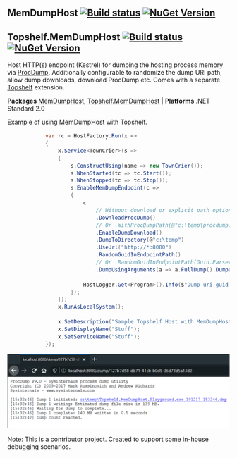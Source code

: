 ## MemDumpHost [![Build status](https://ci.appveyor.com/api/projects/status/b39wllfddol6eo8o?svg=true)](https://ci.appveyor.com/project/jokokko/memdumphost) [![NuGet Version](http://img.shields.io/nuget/v/MemDumpHost.svg?style=flat)](https://www.nuget.org/packages/MemDumpHost/)
## Topshelf.MemDumpHost [![Build status](https://ci.appveyor.com/api/projects/status/b39wllfddol6eo8o?svg=true)](https://ci.appveyor.com/project/jokokko/memdumphost) [![NuGet Version](http://img.shields.io/nuget/v/Topshelf.MemDumpHost.svg?style=flat)](https://www.nuget.org/packages/Topshelf.MemDumpHost/)

Host HTTP(s) endpoint (Kestrel) for dumping the hosting process memory via [ProcDump](https://docs.microsoft.com/en-us/sysinternals/downloads/procdump). Additionally configurable to randomize the dump URI path, allow dump downloads, download ProcDump etc. Comes with a separate [Topshelf](http://topshelf-project.com/) extension.

**Packages** [MemDumpHost](https://www.nuget.org/packages/MemDumpHost), [Topshelf.MemDumpHost](https://www.nuget.org/packages/Topshelf.MemDumpHost) | **Platforms** .NET Standard 2.0

Example of using MemDumpHost with Topshelf.
```csharp
            var rc = HostFactory.Run(x =>
            {
                x.Service<TownCrier>(s =>
                {
                    s.ConstructUsing(name => new TownCrier());
                    s.WhenStarted(tc => tc.Start());
                    s.WhenStopped(tc => tc.Stop());
                    s.EnableMemDumpEndpoint(c =>
                    {
                        c
                            // Without download or explicit path options, ProcDump is resolved from path env variable.
                            .DownloadProcDump()
                            // Or .WithProcDumpPath(@"c:\temp\procdump.exe")
                            .EnableDumpDownload()
                            .DumpToDirectory(@"c:\temp")
                            .UseUrl("http://*:8080")
                            .RandomGuidInEndpointPath()
                            // Or .RandomGuidInEndpointPath(Guid.Parse("B80B3FFF-EF23-4D7A-A1DF-A93F7A979177"))
                            .DumpUsingArguments(a => a.FullDump().DumpUsingClone().AcceptEula());

                        HostLogger.Get<Program>().Info($"Dump uri guid: {c.PathGuid}");
                    });
                });
                x.RunAsLocalSystem();

                x.SetDescription("Sample Topshelf Host with MemDumpHost enabled");
                x.SetDisplayName("Stuff");
                x.SetServiceName("Stuff");
            });
```

![Accessing the dump endpoint in browser](assets/browserscreenshot.png)

Note: This is a contributor project. Created to support some in-house debugging scenarios.